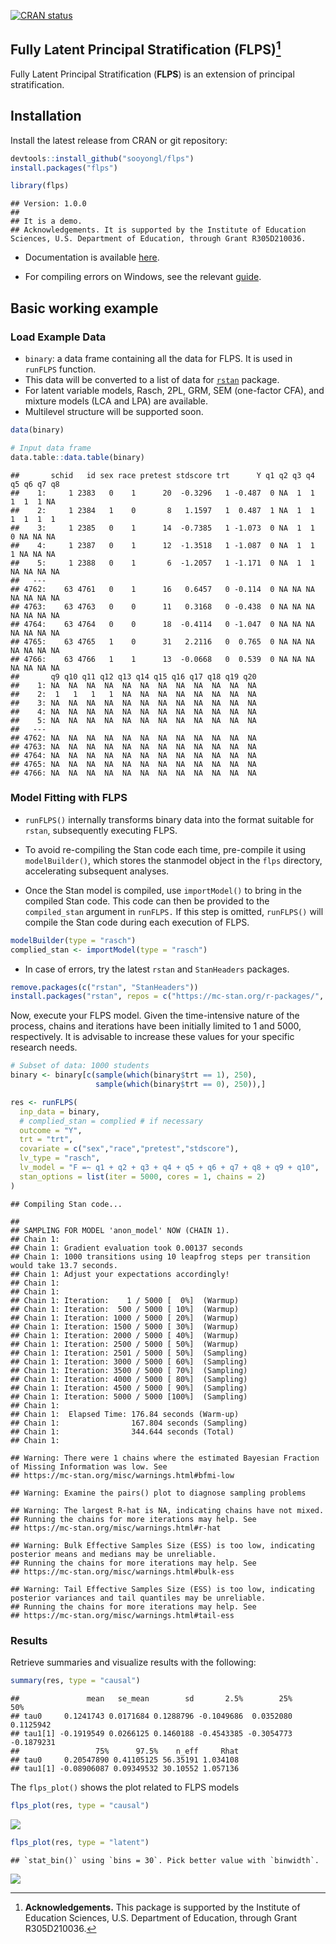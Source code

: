 
<!-- badges: start -->

[![CRAN
status](https://www.r-pkg.org/badges/version/flps)](https://CRAN.R-project.org/package=flps)
<!-- badges: end -->

## Fully Latent Principal Stratification (FLPS)[^1]

Fully Latent Principal Stratification (**FLPS**) is an extension of
principal stratification.

## Installation

Install the latest release from CRAN or git repository:

``` r
devtools::install_github("sooyongl/flps")
install.packages("flps")
```

``` r
library(flps)
```

    ## Version: 1.0.0
    ## 
    ## It is a demo.
    ## Acknowledgements. It is supported by the Institute of Education Sciences, U.S. Department of Education, through Grant R305D210036.

- Documentation is available [here](https://sooyongl.github.io/flps/).

- For compiling errors on Windows, see the relevant
  [guide](https://github.com/stan-dev/rstan/wiki/Configuring-C---Toolchain-for-Windows#r-42).

## Basic working example

### Load Example Data

- `binary`: a data frame containing all the data for FLPS. It is used in
  `runFLPS` function.
- This data will be converted to a list of data for
  [`rstan`](https://github.com/stan-dev/rstan) package.
- For latent variable models, Rasch, 2PL, GRM, SEM (one-factor CFA), and
  mixture models (LCA and LPA) are available.
- Multilevel structure will be supported soon.

``` r
data(binary)
```

``` r
# Input data frame
data.table::data.table(binary)
```

    ##       schid   id sex race pretest stdscore trt      Y q1 q2 q3 q4 q5 q6 q7 q8
    ##    1:     1 2383   0    1      20  -0.3296   1 -0.487  0 NA  1  1  1  1  1 NA
    ##    2:     1 2384   1    0       8   1.1597   1  0.487  1 NA  1  1  1  1  1  1
    ##    3:     1 2385   0    1      14  -0.7385   1 -1.073  0 NA  1  1  0 NA NA NA
    ##    4:     1 2387   0    1      12  -1.3518   1 -1.087  0 NA  1  1  1 NA NA NA
    ##    5:     1 2388   0    1       6  -1.2057   1 -1.171  0 NA  1  1 NA NA NA NA
    ##   ---                                                                        
    ## 4762:    63 4761   0    1      16   0.6457   0 -0.114  0 NA NA NA NA NA NA NA
    ## 4763:    63 4763   0    0      11   0.3168   0 -0.438  0 NA NA NA NA NA NA NA
    ## 4764:    63 4764   0    0      18  -0.4114   0 -1.047  0 NA NA NA NA NA NA NA
    ## 4765:    63 4765   1    0      31   2.2116   0  0.765  0 NA NA NA NA NA NA NA
    ## 4766:    63 4766   1    1      13  -0.0668   0  0.539  0 NA NA NA NA NA NA NA
    ##       q9 q10 q11 q12 q13 q14 q15 q16 q17 q18 q19 q20
    ##    1: NA  NA  NA  NA  NA  NA  NA  NA  NA  NA  NA  NA
    ##    2:  1   1   1   1  NA  NA  NA  NA  NA  NA  NA  NA
    ##    3: NA  NA  NA  NA  NA  NA  NA  NA  NA  NA  NA  NA
    ##    4: NA  NA  NA  NA  NA  NA  NA  NA  NA  NA  NA  NA
    ##    5: NA  NA  NA  NA  NA  NA  NA  NA  NA  NA  NA  NA
    ##   ---                                               
    ## 4762: NA  NA  NA  NA  NA  NA  NA  NA  NA  NA  NA  NA
    ## 4763: NA  NA  NA  NA  NA  NA  NA  NA  NA  NA  NA  NA
    ## 4764: NA  NA  NA  NA  NA  NA  NA  NA  NA  NA  NA  NA
    ## 4765: NA  NA  NA  NA  NA  NA  NA  NA  NA  NA  NA  NA
    ## 4766: NA  NA  NA  NA  NA  NA  NA  NA  NA  NA  NA  NA

### Model Fitting with FLPS

- `runFLPS()` internally transforms binary data into the format suitable
  for `rstan`, subsequently executing FLPS.

- To avoid re-compiling the Stan code each time, pre-compile it using
  `modelBuilder()`, which stores the stanmodel object in the `flps`
  directory, accelerating subsequent analyses.

- Once the Stan model is compiled, use `importModel()` to bring in the
  compiled Stan code. This code can then be provided to the
  `compiled_stan` argument in `runFLPS.` If this step is omitted,
  `runFLPS()` will compile the Stan code during each execution of FLPS.

``` r
modelBuilder(type = "rasch")
complied_stan <- importModel(type = "rasch")
```

- In case of errors, try the latest `rstan` and `StanHeaders` packages.

``` r
remove.packages(c("rstan", "StanHeaders"))
install.packages("rstan", repos = c("https://mc-stan.org/r-packages/", getOption("repos")))
```

Now, execute your FLPS model. Given the time-intensive nature of the
process, chains and iterations have been initially limited to 1 and
5000, respectively. It is advisable to increase these values for your
specific research needs.

``` r
# Subset of data: 1000 students
binary <- binary[c(sample(which(binary$trt == 1), 250), 
                   sample(which(binary$trt == 0), 250)),]

res <- runFLPS(
  inp_data = binary,
  # complied_stan = complied # if necessary
  outcome = "Y",
  trt = "trt",
  covariate = c("sex","race","pretest","stdscore"),
  lv_type = "rasch",
  lv_model = "F =~ q1 + q2 + q3 + q4 + q5 + q6 + q7 + q8 + q9 + q10",
  stan_options = list(iter = 5000, cores = 1, chains = 2)
)
```

    ## Compiling Stan code...

    ## 
    ## SAMPLING FOR MODEL 'anon_model' NOW (CHAIN 1).
    ## Chain 1: 
    ## Chain 1: Gradient evaluation took 0.00137 seconds
    ## Chain 1: 1000 transitions using 10 leapfrog steps per transition would take 13.7 seconds.
    ## Chain 1: Adjust your expectations accordingly!
    ## Chain 1: 
    ## Chain 1: 
    ## Chain 1: Iteration:    1 / 5000 [  0%]  (Warmup)
    ## Chain 1: Iteration:  500 / 5000 [ 10%]  (Warmup)
    ## Chain 1: Iteration: 1000 / 5000 [ 20%]  (Warmup)
    ## Chain 1: Iteration: 1500 / 5000 [ 30%]  (Warmup)
    ## Chain 1: Iteration: 2000 / 5000 [ 40%]  (Warmup)
    ## Chain 1: Iteration: 2500 / 5000 [ 50%]  (Warmup)
    ## Chain 1: Iteration: 2501 / 5000 [ 50%]  (Sampling)
    ## Chain 1: Iteration: 3000 / 5000 [ 60%]  (Sampling)
    ## Chain 1: Iteration: 3500 / 5000 [ 70%]  (Sampling)
    ## Chain 1: Iteration: 4000 / 5000 [ 80%]  (Sampling)
    ## Chain 1: Iteration: 4500 / 5000 [ 90%]  (Sampling)
    ## Chain 1: Iteration: 5000 / 5000 [100%]  (Sampling)
    ## Chain 1: 
    ## Chain 1:  Elapsed Time: 176.84 seconds (Warm-up)
    ## Chain 1:                167.804 seconds (Sampling)
    ## Chain 1:                344.644 seconds (Total)
    ## Chain 1:

    ## Warning: There were 1 chains where the estimated Bayesian Fraction of Missing Information was low. See
    ## https://mc-stan.org/misc/warnings.html#bfmi-low

    ## Warning: Examine the pairs() plot to diagnose sampling problems

    ## Warning: The largest R-hat is NA, indicating chains have not mixed.
    ## Running the chains for more iterations may help. See
    ## https://mc-stan.org/misc/warnings.html#r-hat

    ## Warning: Bulk Effective Samples Size (ESS) is too low, indicating posterior means and medians may be unreliable.
    ## Running the chains for more iterations may help. See
    ## https://mc-stan.org/misc/warnings.html#bulk-ess

    ## Warning: Tail Effective Samples Size (ESS) is too low, indicating posterior variances and tail quantiles may be unreliable.
    ## Running the chains for more iterations may help. See
    ## https://mc-stan.org/misc/warnings.html#tail-ess

### Results

Retrieve summaries and visualize results with the following:

``` r
summary(res, type = "causal")
```

    ##               mean   se_mean        sd       2.5%        25%        50%
    ## tau0     0.1241743 0.0171684 0.1288796 -0.1049686  0.0352080  0.1125942
    ## tau1[1] -0.1919549 0.0266125 0.1460188 -0.4543385 -0.3054773 -0.1879231
    ##                 75%      97.5%    n_eff     Rhat
    ## tau0     0.20547890 0.41105125 56.35191 1.034108
    ## tau1[1] -0.08906087 0.09349532 30.10552 1.057136

The `flps_plot()` shows the plot related to FLPS models

``` r
flps_plot(res, type = "causal")
```

![](README_files/figure-gfm/unnamed-chunk-9-1.png)<!-- -->

``` r
flps_plot(res, type = "latent")
```

    ## `stat_bin()` using `bins = 30`. Pick better value with `binwidth`.

![](README_files/figure-gfm/unnamed-chunk-11-1.png)<!-- -->

[^1]: **Acknowledgements.** This package is supported by the Institute
    of Education Sciences, U.S. Department of Education, through Grant
    R305D210036.
